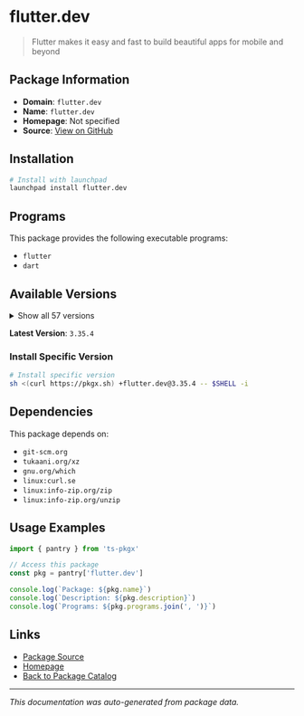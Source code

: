 # flutter.dev

> Flutter makes it easy and fast to build beautiful apps for mobile and beyond

## Package Information

- **Domain**: `flutter.dev`
- **Name**: `flutter.dev`
- **Homepage**: Not specified
- **Source**: [View on GitHub](https://github.com/pkgxdev/pantry/tree/main/projects/flutter.dev/package.yml)

## Installation

```bash
# Install with launchpad
launchpad install flutter.dev
```

## Programs

This package provides the following executable programs:

- `flutter`
- `dart`

## Available Versions

<details>
<summary>Show all 57 versions</summary>

- `3.35.4`, `3.35.3`, `3.35.2`, `3.35.1`, `3.35.0`
- `3.32.8`, `3.32.7`, `3.32.6`, `3.32.5`, `3.32.4`
- `3.32.3`, `3.32.2`, `3.32.1`, `3.32.0`, `3.29.3`
- `3.29.2`, `3.29.1`, `3.29.0`, `3.27.4`, `3.27.3`
- `3.27.2`, `3.27.1`, `3.27.0`, `3.24.5`, `3.24.4`
- `3.24.3`, `3.24.2`, `3.24.1`, `3.24.0`, `3.22.3`
- `3.22.2`, `3.22.1`, `3.22.0`, `3.19.6`, `3.19.5`
- `3.19.4`, `3.19.3`, `3.19.2`, `3.19.1`, `3.19.0`
- `3.16.9`, `3.16.8`, `3.16.7`, `3.16.6`, `3.16.5`
- `3.16.4`, `3.16.3`, `3.16.2`, `3.16.1`, `3.16.0`
- `3.13.9`, `3.13.8`, `3.13.7`, `3.13.6`, `3.13.5`
- `3.13.4`, `3.13.3`

</details>

**Latest Version**: `3.35.4`

### Install Specific Version

```bash
# Install specific version
sh <(curl https://pkgx.sh) +flutter.dev@3.35.4 -- $SHELL -i
```

## Dependencies

This package depends on:

- `git-scm.org`
- `tukaani.org/xz`
- `gnu.org/which`
- `linux:curl.se`
- `linux:info-zip.org/zip`
- `linux:info-zip.org/unzip`

## Usage Examples

```typescript
import { pantry } from 'ts-pkgx'

// Access this package
const pkg = pantry['flutter.dev']

console.log(`Package: ${pkg.name}`)
console.log(`Description: ${pkg.description}`)
console.log(`Programs: ${pkg.programs.join(', ')}`)
```

## Links

- [Package Source](https://github.com/pkgxdev/pantry/tree/main/projects/flutter.dev/package.yml)
- [Homepage](#)
- [Back to Package Catalog](../../package-catalog.md)

---

*This documentation was auto-generated from package data.*
